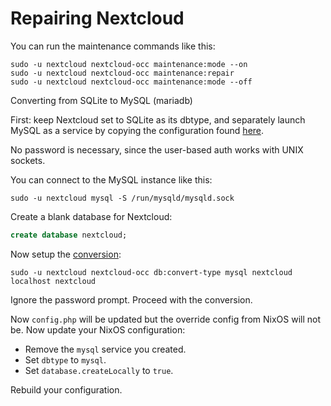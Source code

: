 # Repairing Nextcloud

You can run the maintenance commands like this:

```
sudo -u nextcloud nextcloud-occ maintenance:mode --on
sudo -u nextcloud nextcloud-occ maintenance:repair
sudo -u nextcloud nextcloud-occ maintenance:mode --off
```

Converting from SQLite to MySQL (mariadb)

First: keep Nextcloud set to SQLite as its dbtype, and separately launch MySQL
as a service by copying the configuration found
[here](https://github.com/NixOS/nixpkgs/blob/nixos-unstable/nixos/modules/services/web-apps/nextcloud.nix).

No password is necessary, since the user-based auth works with UNIX sockets.

You can connect to the MySQL instance like this:

```
sudo -u nextcloud mysql -S /run/mysqld/mysqld.sock
```

Create a blank database for Nextcloud:

```sql
create database nextcloud;
```

Now setup the [conversion](https://docs.nextcloud.com/server/17/admin_manual/configuration_database/db_conversion.html):

```
sudo -u nextcloud nextcloud-occ db:convert-type mysql nextcloud localhost nextcloud
```

Ignore the password prompt. Proceed with the conversion.

Now `config.php` will be updated but the override config from NixOS will not
be. Now update your NixOS configuration:

- Remove the `mysql` service you created.
- Set `dbtype` to `mysql`.
- Set `database.createLocally` to `true`.

Rebuild your configuration.
